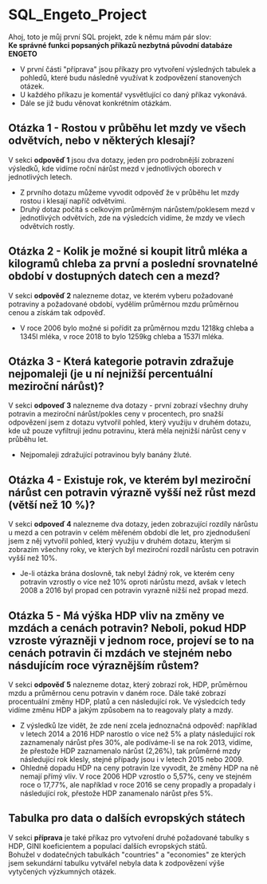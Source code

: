 # SQL_Engeto_Project
Ahoj, toto je můj první SQL projekt, zde k němu mám pár slov: <br/>
**Ke správné funkci popsaných příkazů nezbytná původní databáze ENGETO**
- V první části "příprava" jsou příkazy pro vytvoření výsledných tabulek a pohledů, které budu následně využívat k zodpovězení stanovených otázek. 
- U každého příkazu je komentář vysvětlující co daný příkaz vykonává. 
- Dále se již budu věnovat konkrétním otázkám. <br/>

## Otázka 1 - Rostou v průběhu let mzdy ve všech odvětvích, nebo v některých klesají? 

V sekci **odpověď 1** jsou dva dotazy, jeden pro podrobnější zobrazení výsledků, kde vidíme roční nárůst mezd v jednotlivých oborech v jednotlivých letech.
- Z prvního dotazu můžeme vyvodit odpověď že v průběhu let mzdy rostou i klesají napříč odvětvími.
- Druhý dotaz počítá s celkovým průměrným nárůstem/poklesem mezd v jednotlivých odvětvích, zde na výsledcích vidíme, že mzdy ve všech odvětvích rostly.

## Otázka 2 - Kolik je možné si koupit litrů mléka a kilogramů chleba za první a poslední srovnatelné období v dostupných datech cen a mezd?

V sekci **odpověď 2** nalezneme dotaz, ve kterém vyberu požadované potraviny a požadované období, vydělím průměrnou mzdu průměrnou cenou a získám tak odpověď.
- V roce 2006 bylo možné si pořídit za průměrnou mzdu 1218kg chleba a 1345l mléka, v roce 2018 to bylo 1259kg chleba a 1537l mléka.

## Otázka 3 - Která kategorie potravin zdražuje nejpomaleji (je u ní nejnižší percentuální meziroční nárůst)?

V sekci **odpoveď 3** nalezneme dva dotazy - první zobrazí všechny druhy potravin a meziroční nárůst/pokles ceny v procentech, pro snažší odpovězení 
jsem z dotazu vytvořil pohled, který využiju v druhém dotazu, kde už pouze vyfiltruji jednu potravinu, která měla nejnižší nárůst ceny v průběhu let.
- Nejpomaleji zdražující potravinou byly banány žluté.

## Otázka 4 - Existuje rok, ve kterém byl meziroční nárůst cen potravin výrazně vyšší než růst mezd (větší než 10 %)?

V sekci **odpoveď 4** nalezneme dva dotazy, jeden zobrazující rozdíly nárůstu u mezd a cen potravin v celém měřeném období dle let, pro zjednodušení jsem z něj vytvořil pohled,
který využiju v druhém dotazu, kterým si zobrazím všechny roky, ve kterých byl meziroční rozdíl nárůstu cen potravin vyšší než 10%.
- Je-li otázka brána doslovně, tak nebyl žádný rok, ve kterém ceny potravin vzrostly o více než 10% oproti nárůstu mezd, avšak v letech 2008 a 2016 byl propad cen potravin vyrazně nižší než propad mezd.

## Otázka 5 - Má výška HDP vliv na změny ve mzdách a cenách potravin? Neboli, pokud HDP vzroste výrazněji v jednom roce, projeví se to na cenách potravin či mzdách ve stejném nebo násdujícím roce výraznějším růstem?

V sekci **odpověď 5** nalezneme dotaz, který zobrazí rok, HDP, průměrnou mzdu a průměrnou cenu potravin v daném roce. Dále také zobrazí procentuální změny HDP, platů a cen následující rok.
Ve výsledcích tedy vidíme změnu HDP a jakým způsobem na to reagovaly platy a mzdy.
- Z výsledků lze vidět, že zde není zcela jednoznačná odpověď: například v letech 2014 a 2016 HDP narostlo o více než 5% a platy následující rok zaznamenaly nárůst přes 30%, ale podíváme-li se na rok 2013, vidíme, že přestože HDP zaznamenalo nárůst (2,26%), tak průměrné mzdy následující rok klesly, stejné případy jsou i v letech 2015 nebo 2009.
- Ohledně dopadu HDP na ceny potravin lze vyvodit, že změny HDP na ně nemají přímý vliv. V roce 2006 HDP vzrostlo o 5,57%, ceny ve stejném roce o 17,77%, ale například v roce 2016 se ceny propadly a propadaly i následující rok, přestože HDP zanamenalo nárůst přes 5%.

## Tabulka pro data o dalších evropských státech

V sekci **příprava** je také příkaz pro vytvoření druhé požadované tabulky s HDP, GINI koeficientem a populací dalších evropských států. <br/>
Bohužel v dodatečných tabulkách "countries" a "economies" ze kterých jsem sekundární tabulku vytvářel nebyla data k zodpovězení výše vytyčených výzkumných otázek.
